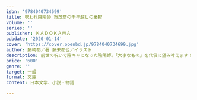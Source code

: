 ```yaml
---
isbn: '9784040734699'
title: 呪われ陰陽師 賀茂斎の千年越しの憂鬱
volume: ''
series: ''
publisher: ＫＡＤＯＫＡＷＡ
pubdate: '2020-01-14'
cover: 'https://cover.openbd.jp/9784040734699.jpg'
author: 藤崎都／著 藤未都也／イラスト
description: 前世の呪いで陰キャになった陰陽師。「大事なもの」を代償に望み叶えます！
price: '600'
genre: ''
target: 一般
format: 文庫
content: 日本文学、小説・物語

---
```

